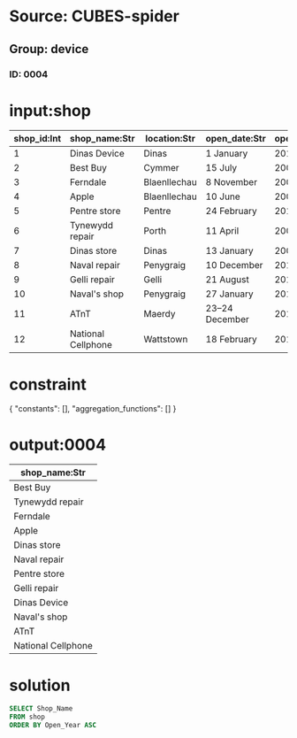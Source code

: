 # Source: CUBES-spider
## Group: device
### ID: 0004

# input:shop

| shop_id:Int | shop_name:Str | location:Str | open_date:Str | open_year:Int |
|---|---|---|---|---|
| 1 | Dinas Device | Dinas | 1 January | 2014 |
| 2 | Best Buy | Cymmer | 15 July | 2006 |
| 3 | Ferndale | Blaenllechau | 8 November | 2009 |
| 4 | Apple | Blaenllechau | 10 June | 2009 |
| 5 | Pentre store | Pentre | 24 February | 2011 |
| 6 | Tynewydd repair | Porth | 11 April | 2007 |
| 7 | Dinas store | Dinas | 13 January | 2009 |
| 8 | Naval repair | Penygraig | 10 December | 2010 |
| 9 | Gelli repair | Gelli | 21 August | 2013 |
| 10 | Naval's shop | Penygraig | 27 January | 2014 |
| 11 | ATnT | Maerdy | 23–24 December | 2015 |
| 12 | National Cellphone | Wattstown | 18 February | 2017 |

# constraint

{
  "constants": [],
  "aggregation_functions": []
}

# output:0004

| shop_name:Str |
|---|
| Best Buy |
| Tynewydd repair |
| Ferndale |
| Apple |
| Dinas store |
| Naval repair |
| Pentre store |
| Gelli repair |
| Dinas Device |
| Naval's shop |
| ATnT |
| National Cellphone |

# solution

```sql
SELECT Shop_Name
FROM shop
ORDER BY Open_Year ASC
```

